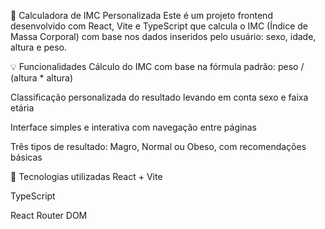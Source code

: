 🧮 Calculadora de IMC Personalizada
Este é um projeto frontend desenvolvido com React, Vite e TypeScript que calcula o IMC (Índice de Massa Corporal) com base nos dados inseridos pelo usuário: sexo, idade, altura e peso.

💡 Funcionalidades
Cálculo do IMC com base na fórmula padrão: peso / (altura * altura)

Classificação personalizada do resultado levando em conta sexo e faixa etária

Interface simples e interativa com navegação entre páginas

Três tipos de resultado: Magro, Normal ou Obeso, com recomendações básicas

🚀 Tecnologias utilizadas
React + Vite

TypeScript

React Router DOM
